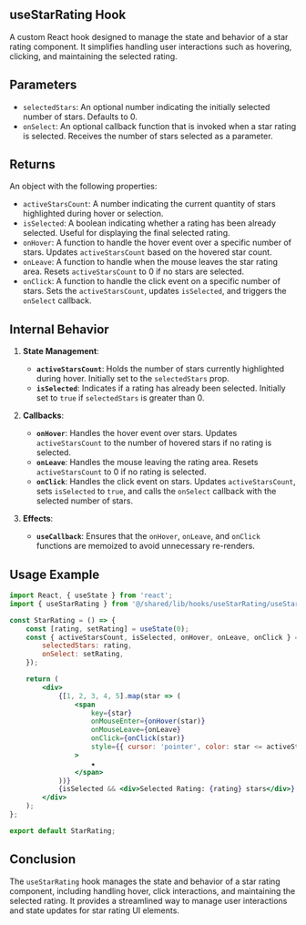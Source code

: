 ## useStarRating Hook
A custom React hook designed to manage the state and behavior of a star rating component. It simplifies handling user interactions such as hovering, clicking, and maintaining the selected rating.

## Parameters

- `selectedStars`: An optional number indicating the initially selected number of stars. Defaults to 0.
- `onSelect`: An optional callback function that is invoked when a star rating is selected. Receives the number of stars selected as a parameter.

## Returns
An object with the following properties:
- `activeStarsCount`: A number indicating the current quantity of stars highlighted during hover or selection.
- `isSelected`: A boolean indicating whether a rating has been already selected. Useful for displaying the final selected rating.
- `onHover`: A function to handle the hover event over a specific number of stars. Updates `activeStarsCount` based on the hovered star count.
- `onLeave`: A function to handle when the mouse leaves the star rating area. Resets `activeStarsCount` to 0 if no stars are selected.
- `onClick`: A function to handle the click event on a specific number of stars. Sets the `activeStarsCount`, updates `isSelected`, and triggers the `onSelect` callback.

## Internal Behavior
1. **State Management**:
    - **`activeStarsCount`**: Holds the number of stars currently highlighted during hover. Initially set to the `selectedStars` prop.
    - **`isSelected`**: Indicates if a rating has already been selected. Initially set to `true` if `selectedStars` is greater than 0.

2. **Callbacks**:
    - **`onHover`**: Handles the hover event over stars. Updates `activeStarsCount` to the number of hovered stars if no rating is selected.
    - **`onLeave`**: Handles the mouse leaving the rating area. Resets `activeStarsCount` to 0 if no rating is selected.
    - **`onClick`**: Handles the click event on stars. Updates `activeStarsCount`, sets `isSelected` to `true`, and calls the `onSelect` callback with the selected number of stars.

3. **Effects**:
    - **`useCallback`**: Ensures that the `onHover`, `onLeave`, and `onClick` functions are memoized to avoid unnecessary re-renders.

## Usage Example
```jsx
import React, { useState } from 'react';
import { useStarRating } from '@/shared/lib/hooks/useStarRating/useStarRating';

const StarRating = () => {
    const [rating, setRating] = useState(0);
    const { activeStarsCount, isSelected, onHover, onLeave, onClick } = useStarRating({
        selectedStars: rating,
        onSelect: setRating,
    });

    return (
        <div>
            {[1, 2, 3, 4, 5].map(star => (
                <span
                    key={star}
                    onMouseEnter={onHover(star)}
                    onMouseLeave={onLeave}
                    onClick={onClick(star)}
                    style={{ cursor: 'pointer', color: star <= activeStarsCount ? 'red' : 'green' }}
                >
                    ★
                </span>
            ))}
            {isSelected && <div>Selected Rating: {rating} stars</div>}
        </div>
    );
};

export default StarRating;
```

## Conclusion
The `useStarRating` hook manages the state and behavior of a star rating component, including handling hover, click interactions, and maintaining the selected rating. It provides a streamlined way to manage user interactions and state updates for star rating UI elements.
